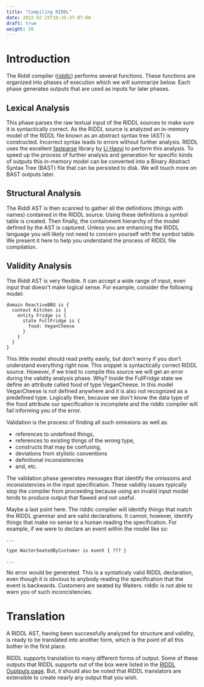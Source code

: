 ```yaml
---
title: "Compiling RIDDL"
date: 2022-02-25T10:35:37-07:00
draft: true
weight: 50
---
```


# Introduction
The Riddl compiler ([riddlc](../compilingriddl/riddlc/)) performs several functions. These functions are organized into phases of execution which we will summarize below. Each phase generates outputs that are used as inputs for later phases.

## Lexical Analysis
This phase parses the raw textual input of the RIDDL sources to make sure it is syntactically correct. As the RIDDL source is analyzed an in-memory model of the RIDDL file known as an abstract syntax tree (AST) is constructed. Incorrect syntax leads to errors without further analysis. RIDDL uses the excellent [fastparse](https://www.lihaoyi.com/fastparse/) library by [Li Haoyi](http://www.lihaoyi.com/) to perform this analysis. To speed up the process of further analysis and generation for specific kinds of outputs this in-memory model can be converted into a Binary Abstract Syntax Tree (BAST) file that can be persisted to disk. We will touch more on BAST outputs later.  

## Structural Analysis
The Riddl AST is then scanned to gather all the definitions (things with names) contained in the RIDDL source. Using these definitions a symbol table is created. Then finally, the containment hierarchy of the model defined by the AST is captured. Unless you are enhancing the RIDDL language you will likely not need to concern yourself with the symbol table. We present it here to help you understand the process of RIDDL file compilation.
 
## Validity Analysis
The Riddl AST is very flexible. It can accept a wide range of input, even input that doesn't make logical sense. For example, consider the following model:
```riddl
domain ReactiveBBQ is {
  context Kitchen is {
    entity Fridge is {
      state FullFridge is {
        food: VeganCheese  
      }
    }
  }
}
```
This little model should read pretty easily, but don't worry if you don't understand everything right now. This snippet is syntactically correct RIDDL source. However, if we tried to compile this source we will get an error during the validity analysis phase. Why? Inside the FullFridge state we define an attribute called food of type VeganCheese. In this model VeganCheese is not defined anywhere and it is also not recognized as a predefined type. Logically then, because we don't know the data type of the food attribute our specification is incomplete and the riddlc compiler will fail informing you of the error. 

Validation is the process of finding all such omissions as well as:

* references to undefined things,
* references to existing things of the wrong type, 
* constructs that may be confusing,
* deviations from stylistic conventions
* definitional inconsistencies
* and, etc. 

The validation phase generates messages that identify the omissions and inconsistencies in the input specification. These validity issues typically stop the compiler from proceeding because using an invalid input model tends to produce output that flawed and not useful. 

Maybe a last point here. The riddlc compiler will identify things that match the RIDDL grammar and are valid declarations. It cannot, however, identify things that make no sense to a human reading the specification. For example, if we were to declare an event within the model like so:

```riddl
...

type WaiterSeatedByCustomer is event { ??? }

...
```
No error would be generated. This is a syntaticaly valid RIDDL declaration, even though it is obvious to anybody reading the specification that the event is backwards. Customers are seated by Waiters. riddlc is not able to warn you of such inconcistencies.

# Translation
A RIDDL AST, having been successfully analyzed for structure and validity, is ready to be translated into another form, which is the point of all this bother in the first place.

RIDDL supports translation to many different forms of output. Some of these outputs that RIDDL supports out of the box were listed in the [RIDDL Ouptputs page](../riddloutputs/). But, it should also be noted that RIDDL translators are extensible to create nearly any output that you wish.
